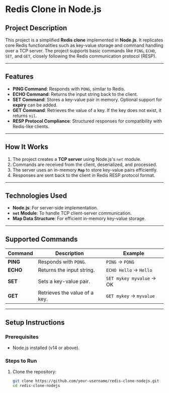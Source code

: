 # **Redis Clone in Node.js**

## **Project Description**  
This project is a simplified **Redis clone** implemented in **Node.js**. It replicates core Redis functionalities such as key-value storage and command handling over a TCP server. The project supports basic commands like `PING`, `ECHO`, `SET`, and `GET`, closely following the Redis communication protocol (RESP).

---

## **Features**  
- **PING Command**: Responds with `PONG`, similar to Redis.  
- **ECHO Command**: Returns the input string back to the client.  
- **SET Command**: Stores a key-value pair in memory. Optional support for **expiry** can be added.  
- **GET Command**: Retrieves the value of a key. If the key does not exist, it returns `nil`.  
- **RESP Protocol Compliance**: Structured responses for compatibility with Redis-like clients.  

---

## **How It Works**  
1. The project creates a **TCP server** using Node.js's `net` module.  
2. Commands are received from the client, deserialized, and processed.  
3. The server uses an in-memory **`Map`** to store key-value pairs efficiently.  
4. Responses are sent back to the client in Redis RESP protocol format.  

---

## **Technologies Used**  
- **Node.js**: For server-side implementation.  
- **`net` Module**: To handle TCP client-server communication.  
- **Map Data Structure**: For efficient in-memory key-value storage.  

---

## **Supported Commands**  
| Command        | Description                              | Example                   |
|----------------|------------------------------------------|---------------------------|
| **PING**       | Responds with `PONG`.                   | `PING` → `PONG`           |
| **ECHO**       | Returns the input string.               | `ECHO Hello` → `Hello`    |
| **SET**        | Sets a key-value pair.                  | `SET mykey myvalue` → OK  |
| **GET**        | Retrieves the value of a key.           | `GET mykey` → `myvalue`   |

---

## **Setup Instructions**  

### Prerequisites  
- Node.js installed (v14 or above).

### Steps to Run  
1. Clone the repository:  
   ```bash
   git clone https://github.com/your-username/redis-clone-nodejs.git
   cd redis-clone-nodejs
